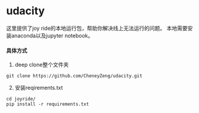 # udacity

这里提供了joy ride的本地运行包，帮助你解决线上无法运行的问题。
本地需要安装anaconda以及jupyter notebook。

#### 具体方式
1. deep clone整个文件夹
```
git clone https://github.com/CheneyZeng/udacity.git
```

2. 安装reqirements.txt
```
cd joyride/
pip install -r requirements.txt 
```
